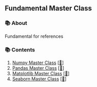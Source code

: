 ## Fundamental Master Class

### 📚 About
Fundamental for references

### 📚 Contents

1. [Numpy Master Class](#memahami-library-numpy) [[📂](https://github.com/RaharditoDio/Fundamental-Master-Class/blob/main/Masterclass%20Numpy.ipynb)]
2. [Pandas Master Class](#memahami-library-pandas) [[📂](https://github.com/RaharditoDio/Fundamental-Master-Class/blob/main/Masterclass%20Pandas.ipynb)]
3. [Matplotlib Master Class](#memahami-library-matplotlib) [[📂](https://github.com/RaharditoDio/Fundamental-Master-Class/blob/main/Masterclass%20Matplotlib.ipynb)]
4. [Seaborn Master Class](##memahami-library-seaborn) [[📂](https://github.com/RaharditoDio/Fundamental-Master-Class/blob/main/Masterclass%20Seaborn.ipynb)]

